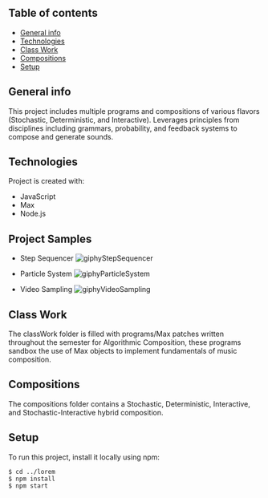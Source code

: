 ## Table of contents
* [General info](#general-info)
* [Technologies](#technologies)
* [Class Work](#class-work)
* [Compositions](#compositions)
* [Setup](#setup)


## General info
This project includes multiple programs and compositions of various flavors (Stochastic, Deterministic, and Interactive).  Leverages principles from disciplines including grammars, probability, and feedback systems to compose and generate sounds.

## Technologies
Project is created with:
* JavaScript
* Max
* Node.js

## Project Samples
* Step Sequencer
![giphyStepSequencer](https://user-images.githubusercontent.com/33137497/56237073-1b6d1400-6059-11e9-8431-5c3656a8805e.gif)

* Particle System
![giphyParticleSystem](https://user-images.githubusercontent.com/33137497/56238024-743dac00-605b-11e9-99fc-2d3e9d84aeb3.gif)

* Video Sampling
![giphyVideoSampling](https://user-images.githubusercontent.com/33137497/56238248-02199700-605c-11e9-9f56-b0415738ad40.gif)

## Class Work
The classWork folder is filled with programs/Max patches written throughout the semester for Algorithmic Composition, these programs sandbox the use of Max objects to implement fundamentals of music composition.

## Compositions
The compositions folder contains a Stochastic, Deterministic, Interactive, and Stochastic-Interactive hybrid composition.

## Setup
To run this project, install it locally using npm:

```
$ cd ../lorem
$ npm install
$ npm start
```
